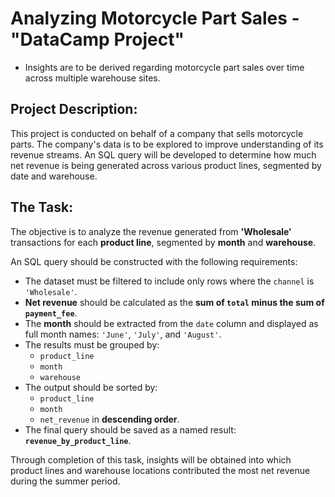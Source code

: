 
# Analyzing Motorcycle Part Sales - "DataCamp Project"

- Insights are to be derived regarding motorcycle part sales over time across multiple warehouse sites.

## Project Description:

This project is conducted on behalf of a company that sells motorcycle parts. The company's data is to be explored to improve understanding of its revenue streams. An SQL query will be developed to determine how much net revenue is being generated across various product lines, segmented by date and warehouse.

## The Task:

The objective is to analyze the revenue generated from **'Wholesale'** transactions for each **product line**, segmented by **month** and **warehouse**.

An SQL query should be constructed with the following requirements:

- The dataset must be filtered to include only rows where the `channel` is `'Wholesale'`.
- **Net revenue** should be calculated as the **sum of `total` minus the sum of `payment_fee`**.
- The **month** should be extracted from the `date` column and displayed as full month names: `'June'`, `'July'`, and `'August'`.
- The results must be grouped by:
  - `product_line`
  - `month`
  - `warehouse`
- The output should be sorted by:
  - `product_line`
  - `month`
  - `net_revenue` in **descending order**.
- The final query should be saved as a named result: **`revenue_by_product_line`**.

Through completion of this task, insights will be obtained into which product lines and warehouse locations contributed the most net revenue during the summer period.



	

